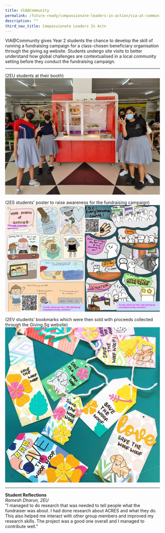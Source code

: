 ```yaml
---
title: VIA@Community
permalink: /future-ready/compassionate-leaders-in-action/via-at-community/
description: ""
third_nav_title: Compassionate Leaders In Actn
---
```

VIA@Community gives Year 2 students the chance to develop the skill of running a fundraising campaign for a class-chosen beneficiary organisation through the giving.sg website. Students undergo site visits to better understand how global challenges are contextualised in a local community setting before they conduct the fundraising campaign.

---

(2EU students at their booth)
![](/images/Untitled%20(2).png)

(2ES students' poster to raise awareness for the fundraising campaign)
![](/images/Capture.png)

(2EV students’ bookmarks which were then sold with proceeds collected through the Giving.Sg website)
![](/images/Untitled%20(3).png)

---

**Student Reflections** <br>
_Ramesh Dharun, 2EU_  <br>
"I managed to do research that was needed to tell people what the fundraiser was about. I had done research about ACRES and what they do. This also helped me interact with other group members and improved my research skills. The project was a good one overall and I managed to contribute well."
